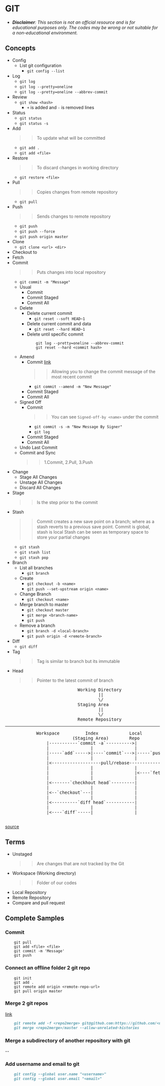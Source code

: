 # GIT
- _**Disclaimer**: This section is not an official resource and is for educational purposes only. The codes may be wrong or not suitable for a non-educational environment._
## Concepts
- Config
    - List git configuration
        - `git config --list`
- Log
    - `git log`
    - `git log --pretty=oneline`
    - `git log --pretty=oneline --abbrev-commit`
- Review
    - `git show <hash>`
        - `+` is added and `-` is removed lines
- Status
    - `git status`
    - `git status -s`
- Add
    >> To update what will be committed
    - `git add .`
    - `git add <file>`
- Restore
    >> To discard changes in working directory
    - `git restore <file>`
- Pull
    >> Copies changes from remote repository
    - `git pull`
- Push
    >> Sends changes to remote repository
    - `git push`
    - `git push --force`
    - `git push origin master`
- Clone
    - `git clone <url> <dir>`
- Checkout to
- Fetch
- Commit
    >> Puts changes into local repository
    - `git commit -m "Message"`
    - Usual
        - Commit
        - Commit Staged
        - Commit All
    - Delete
        - Delete current commit
            - `git reset --soft HEAD~1`
        - Delete current commit and data
            - `git reset --hard HEAD~1`
        - Delete until specific commit
            ~~~git
                git log --pretty=oneline --abbrev-commit
                git reset --hard <commit hash>
            ~~~
    - Amend
        - Commit [link](https://stackoverflow.com/a/179147/2227070)
            >> Allowing you to change the commit message of the most recent commit
            - `git commit --amend -m "New Message"`
        - Commit Staged
        - Commit All 
    - Signed Off
        - Commit
            >> You can see `Signed-off-by <name>` under the commit
            - `git commit -s -m "New Message By Signer"`
            - `git log`
        - Commit Staged
        - Commit All
    - Undo Last Commit
    - Commit and Sync
        >> 1.Commit, 2.Pull, 3.Push
- Change
    - Stage All Changes
    - Unstage All Changes
    - Discard All Changes
- Stage
    >> Is the step prior to the commit
- Stash
    >> Commit creates a new save point on a branch; where as a stash reverts to a previous save point.
    >> Commit is global, stash is local
    >> Stash can be seen as temporary space to store your partial changes
    - `git stash`
    - `git stash list`
    - `git stash pop`
- Branch
    - List all branches
        - `git branch`
    - Create
        - `git checkout -b <name>`
        - `git push --set-upstream origin <name>`
    - Change Branch
        - `git checkout <name>`
    - Merge branch to master
        - `git checkout master`
        - `git merge <branch-name>`
        - `git push`
    - Remove a branch
        - `git branch -d <local-branch>`
        - `git push origin -d <remote-branch>`
- Diff
    - `git diff`
- Tag
    >> Tag is similar to branch but its immutable
- Head
    >> Pointer to the latest commit of branch

<pre>
                            Working Directory
                                    ||
                                    \/
                            Staging Area
                                    ||
                                    \/
                            Remote Repository
</pre>
___
<pre>
            Workspace          Index            Local            Remote
                          (Staging Area)        Repo             Repo
                |-----------`commit -a`---------->|                |
                |                |                |                |
                |-----`add`----->|----`commit`--->|-----`push`---->|
                |                |                |                |
                |<-------------------pull/rebase-------------------|
                |                |                |                |
                |                |                |<----`fetch`----|
                |                |                |                |
                |<-------`checkhout head`---------|                |
                |                |                |                |
                |<--`checkout`---|                |                |
                |                |                |                |
                |<----------`diff head`-----------|                |
                |                |                |                |
                |<----`diff`-----|                |                |

</pre>

[source](https://stackoverflow.com/a/30039242/2227070)

## Terms
- Unstaged
    >> Are changes that are not tracked by the Git
- Workspace (Working directory)
    >> Folder of our codes
- Local Repository
- Remote Repository
- Compare and pull request

## Complete Samples
### Commit
~~~git
    git pull
    git add <file> <file>
    git commit -m 'Message'
    git push
~~~
### Connect an offline folder 2 git repo
~~~git
    git init
    git add .
    git remote add origin <remote-repo-url>
    git pull origin master
~~~
### Merge 2 git repos
[link](https://medium.com/altcampus/how-to-merge-two-or-multiple-git-repositories-into-one-9f8a5209913f)
~~~markdown
    git remote add -f <repo2merge> git@github.com:https://github.com/<user>/<repo>
    git merge <repo2merge>/master --allow-unrelated-histories
~~~
### Merge a subdirectory of another repository with git
--
### Add username and email to git
~~~markdown
    git config --global user.name "<username>"
    git config --global user.email "<email>"
~~~